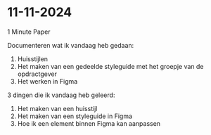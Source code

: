 # 11-11-2024

1 Minute Paper

Documenteren wat ik vandaag heb gedaan:

1. Huisstijlen
2. Het maken van een gedeelde styleguide met het groepje van de opdractgever
3. Het werken in Figma

3 dingen die ik vandaag heb geleerd:

1. Het maken van een huisstijl
2. Het maken van een styleguide in Figma
3. Hoe ik een element binnen Figma kan aanpassen